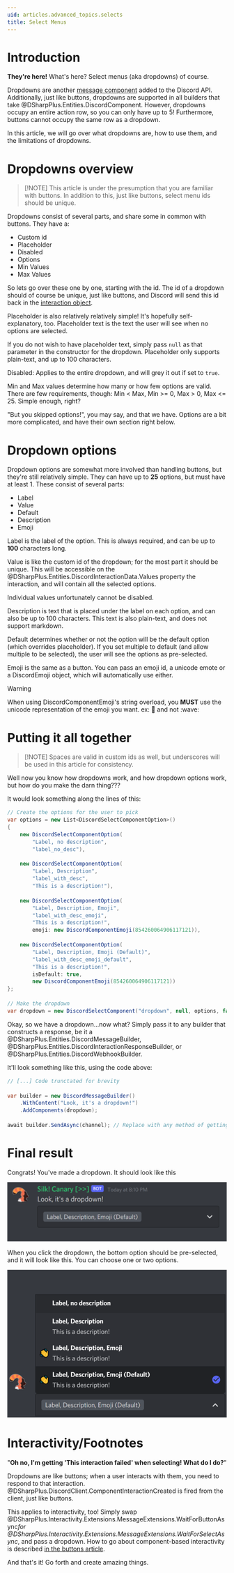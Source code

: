 ```yaml
---
uid: articles.advanced_topics.selects
title: Select Menus
---
```

# Introduction

**They're here!** What's here? Select menus (aka dropdowns) of course.

Dropdowns are another [message component][0] added to the Discord API. Additionally, just like buttons, dropdowns are
supported in all builders that take @DSharpPlus.Entities.DiscordComponent. However, dropdowns occupy an entire action
row, so you can only have up to 5! Furthermore, buttons cannot occupy the same row as a dropdown.

In this article, we will go over what dropdowns are, how to use them, and the limitations of dropdowns.

# Dropdowns overview
>
> [!NOTE]
> This article is under the presumption that you are familiar with buttons.
> In addition to this, just like buttons, select menu ids should be unique.

Dropdowns consist of several parts, and share some in common with buttons. They have a:

- Custom id
- Placeholder
- Disabled
- Options
- Min Values
- Max Values

So lets go over these one by one, starting with the id. The id of a dropdown should of course be unique, just like
buttons, and Discord will send this id back in the [interaction object][1].

Placeholder is also relatively relatively simple! It's hopefully self-explanatory, too. Placeholder text is the text the
user will see when no options are selected.

If you do not wish to have placeholder text, simply pass `null` as that parameter in the constructor for the dropdown.
Placeholder only supports plain-text, and up to 100 characters.

Disabled: Applies to the entire dropdown, and will grey it out if set to `true`.

Min and Max values determine how many or how few options are valid. There are few requirements, though: Min < Max, Min
\>= 0, Max > 0, Max <= 25. Simple enough, right?

"But you skipped options!", you may say, and that we have. Options are a bit more complicated, and have their own
section right below.

# Dropdown options

Dropdown options are somewhat more involved than handling buttons, but they're still relatively simple. They can have up
to **25** options, but must have at least 1. These consist of several parts:

- Label
- Value
- Default
- Description
- Emoji

Label is the label of the option. This is always required, and can be up to **100** characters long.

Value is like the custom id of the dropdown; for the most part it should be unique. This will be accessible on the
@DSharpPlus.Entities.DiscordInteractionData.Values property the interaction, and will contain all the selected options.

Individual values unfortunately cannot be disabled.

Description is text that is placed under the label on each option, and can also be up to 100 characters. This text is
also plain-text, and does not support markdown.

Default determines whether or not the option will be the default option (which overrides placeholder). If you set
multiple to default (and allow multiple to be selected), the user will see the options as pre-selected.

Emoji is the same as a button. You can pass an emoji id, a unicode emote or a DiscordEmoji object, which will
automatically use either.

> [!WARNING]
> When using DiscordComponentEmoji's string overload, you **MUST** use the unicode representation of the emoji you want.
> ex: 👋 and not \:wave\:

# Putting it all together
>
> [!NOTE]
> Spaces are valid in custom ids as well, but underscores will be used in this article for consistency.

Well now you know how dropdowns work, and how dropdown options work, but how do you make the darn thing???

It would look something along the lines of this:

```cs
// Create the options for the user to pick
var options = new List<DiscordSelectComponentOption>()
{
    new DiscordSelectComponentOption(
        "Label, no description",
        "label_no_desc"),

    new DiscordSelectComponentOption(
        "Label, Description",
        "label_with_desc",
        "This is a description!"),

    new DiscordSelectComponentOption(
        "Label, Description, Emoji",
        "label_with_desc_emoji",
        "This is a description!",
        emoji: new DiscordComponentEmoji(854260064906117121)),

    new DiscordSelectComponentOption(
        "Label, Description, Emoji (Default)",
        "label_with_desc_emoji_default",
        "This is a description!",
        isDefault: true,
        new DiscordComponentEmoji(854260064906117121))
};

// Make the dropdown
var dropdown = new DiscordSelectComponent("dropdown", null, options, false, 1, 2);
```

Okay, so we have a dropdown...now what? Simply pass it to any builder that constructs a response, be it a
@DSharpPlus.Entities.DiscordMessageBuilder, @DSharpPlus.Entities.DiscordInteractionResponseBuilder, or
@DSharpPlus.Entities.DiscordWebhookBuilder.

It'll look something like this, using the code above:

```cs
// [...] Code trunctated for brevity

var builder = new DiscordMessageBuilder()
    .WithContent("Look, it's a dropdown!")
    .AddComponents(dropdown);

await builder.SendAsync(channel); // Replace with any method of getting a channel. //
```

# Final result

Congrats! You've made a dropdown. It should look like this

![SelectImageOne][2]

When you click the dropdown, the bottom option should be pre-selected, and it will look like this. You can choose one or
two options.

![SelectImageTwo][3]

# Interactivity/Footnotes

"**Oh no, I'm getting 'This interaction failed' when selecting! What do I do?**"

Dropdowns are like buttons; when a user interacts with them, you need to respond to that interaction.
@DSharpPlus.DiscordClient.ComponentInteractionCreated is fired from the client, just like buttons.

This applies to interactivity, too! Simply swap
@DSharpPlus.Interactivity.Extensions.MessageExtensions.WaitForButtonAsync*for
@DSharpPlus.Interactivity.Extensions.MessageExtensions.WaitForSelectAsync*, and pass a dropdown. How to go about
component-based interactivity is described [in the buttons article][4].

And that's it! Go forth and create amazing things.

<!-- LINKS -->
[0]:  https://discord.dev/interactions/message-components
[1]:  https://discord.dev/interactions/slash-commands#interaction
[2]:  ../../images/advanced_topics_selects_01.png
[3]:  ../../images/advanced_topics_selects_02.png
[4]:  xref:articles.advanced_topics.buttons
